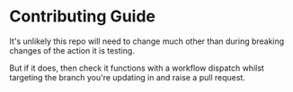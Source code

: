 # Contributing Guide

It's unlikely this repo will need to change much other than during breaking changes of the action it is testing.

But if it does, then check it functions with a workflow dispatch whilst targeting the branch you're updating in and
raise a pull request.
